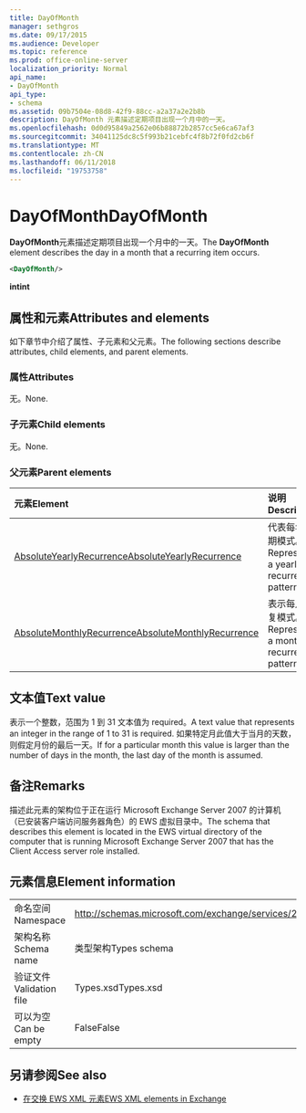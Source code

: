 ```yaml
---
title: DayOfMonth
manager: sethgros
ms.date: 09/17/2015
ms.audience: Developer
ms.topic: reference
ms.prod: office-online-server
localization_priority: Normal
api_name:
- DayOfMonth
api_type:
- schema
ms.assetid: 09b7504e-08d8-42f9-88cc-a2a37a2e2b8b
description: DayOfMonth 元素描述定期项目出现一个月中的一天。
ms.openlocfilehash: 0d0d95849a2562e06b88872b2857cc5e6ca67af3
ms.sourcegitcommit: 34041125dc8c5f993b21cebfc4f8b72f0fd2cb6f
ms.translationtype: MT
ms.contentlocale: zh-CN
ms.lasthandoff: 06/11/2018
ms.locfileid: "19753758"
---
```

# <a name="dayofmonth"></a><span data-ttu-id="c5907-103">DayOfMonth</span><span class="sxs-lookup"><span data-stu-id="c5907-103">DayOfMonth</span></span>

<span data-ttu-id="c5907-104">**DayOfMonth**元素描述定期项目出现一个月中的一天。</span><span class="sxs-lookup"><span data-stu-id="c5907-104">The **DayOfMonth** element describes the day in a month that a recurring item occurs.</span></span> 
  
```xml
<DayOfMonth/>
```

<span data-ttu-id="c5907-105">**int**</span><span class="sxs-lookup"><span data-stu-id="c5907-105">**int**</span></span>

## <a name="attributes-and-elements"></a><span data-ttu-id="c5907-106">属性和元素</span><span class="sxs-lookup"><span data-stu-id="c5907-106">Attributes and elements</span></span>

<span data-ttu-id="c5907-107">如下章节中介绍了属性、子元素和父元素。</span><span class="sxs-lookup"><span data-stu-id="c5907-107">The following sections describe attributes, child elements, and parent elements.</span></span>
  
### <a name="attributes"></a><span data-ttu-id="c5907-108">属性</span><span class="sxs-lookup"><span data-stu-id="c5907-108">Attributes</span></span>

<span data-ttu-id="c5907-109">无。</span><span class="sxs-lookup"><span data-stu-id="c5907-109">None.</span></span>
  
### <a name="child-elements"></a><span data-ttu-id="c5907-110">子元素</span><span class="sxs-lookup"><span data-stu-id="c5907-110">Child elements</span></span>

<span data-ttu-id="c5907-111">无。</span><span class="sxs-lookup"><span data-stu-id="c5907-111">None.</span></span>
  
### <a name="parent-elements"></a><span data-ttu-id="c5907-112">父元素</span><span class="sxs-lookup"><span data-stu-id="c5907-112">Parent elements</span></span>

|<span data-ttu-id="c5907-113">**元素**</span><span class="sxs-lookup"><span data-stu-id="c5907-113">**Element**</span></span>|<span data-ttu-id="c5907-114">**说明**</span><span class="sxs-lookup"><span data-stu-id="c5907-114">**Description**</span></span>|
|:-----|:-----|
|[<span data-ttu-id="c5907-115">AbsoluteYearlyRecurrence</span><span class="sxs-lookup"><span data-stu-id="c5907-115">AbsoluteYearlyRecurrence</span></span>](absoluteyearlyrecurrence.md) <br/> |<span data-ttu-id="c5907-116">代表每年定期模式。</span><span class="sxs-lookup"><span data-stu-id="c5907-116">Represents a yearly recurrence pattern.</span></span>  <br/> |
|[<span data-ttu-id="c5907-117">AbsoluteMonthlyRecurrence</span><span class="sxs-lookup"><span data-stu-id="c5907-117">AbsoluteMonthlyRecurrence</span></span>](absolutemonthlyrecurrence.md) <br/> |<span data-ttu-id="c5907-118">表示每月重复模式。</span><span class="sxs-lookup"><span data-stu-id="c5907-118">Represents a monthly recurrence pattern.</span></span>  <br/> |
   
## <a name="text-value"></a><span data-ttu-id="c5907-119">文本值</span><span class="sxs-lookup"><span data-stu-id="c5907-119">Text value</span></span>

<span data-ttu-id="c5907-120">表示一个整数，范围为 1 到 31 文本值为 required。</span><span class="sxs-lookup"><span data-stu-id="c5907-120">A text value that represents an integer in the range of 1 to 31 is required.</span></span> <span data-ttu-id="c5907-121">如果特定月此值大于当月的天数，则假定月份的最后一天。</span><span class="sxs-lookup"><span data-stu-id="c5907-121">If for a particular month this value is larger than the number of days in the month, the last day of the month is assumed.</span></span>
  
## <a name="remarks"></a><span data-ttu-id="c5907-122">备注</span><span class="sxs-lookup"><span data-stu-id="c5907-122">Remarks</span></span>

<span data-ttu-id="c5907-123">描述此元素的架构位于正在运行 Microsoft Exchange Server 2007 的计算机（已安装客户端访问服务器角色）的 EWS 虚拟目录中。</span><span class="sxs-lookup"><span data-stu-id="c5907-123">The schema that describes this element is located in the EWS virtual directory of the computer that is running Microsoft Exchange Server 2007 that has the Client Access server role installed.</span></span>
  
## <a name="element-information"></a><span data-ttu-id="c5907-124">元素信息</span><span class="sxs-lookup"><span data-stu-id="c5907-124">Element information</span></span>

|||
|:-----|:-----|
|<span data-ttu-id="c5907-125">命名空间</span><span class="sxs-lookup"><span data-stu-id="c5907-125">Namespace</span></span>  <br/> |http://schemas.microsoft.com/exchange/services/2006/types  <br/> |
|<span data-ttu-id="c5907-126">架构名称</span><span class="sxs-lookup"><span data-stu-id="c5907-126">Schema name</span></span>  <br/> |<span data-ttu-id="c5907-127">类型架构</span><span class="sxs-lookup"><span data-stu-id="c5907-127">Types schema</span></span>  <br/> |
|<span data-ttu-id="c5907-128">验证文件</span><span class="sxs-lookup"><span data-stu-id="c5907-128">Validation file</span></span>  <br/> |<span data-ttu-id="c5907-129">Types.xsd</span><span class="sxs-lookup"><span data-stu-id="c5907-129">Types.xsd</span></span>  <br/> |
|<span data-ttu-id="c5907-130">可以为空</span><span class="sxs-lookup"><span data-stu-id="c5907-130">Can be empty</span></span>  <br/> |<span data-ttu-id="c5907-131">False</span><span class="sxs-lookup"><span data-stu-id="c5907-131">False</span></span>  <br/> |
   
## <a name="see-also"></a><span data-ttu-id="c5907-132">另请参阅</span><span class="sxs-lookup"><span data-stu-id="c5907-132">See also</span></span>

- [<span data-ttu-id="c5907-133">在交换 EWS XML 元素</span><span class="sxs-lookup"><span data-stu-id="c5907-133">EWS XML elements in Exchange</span></span>](ews-xml-elements-in-exchange.md)

